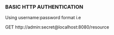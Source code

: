 ### BASIC HTTP AUTHENTICATION

Using username:password format i.e 

GET http://admin:secret@localhost:8080/resource